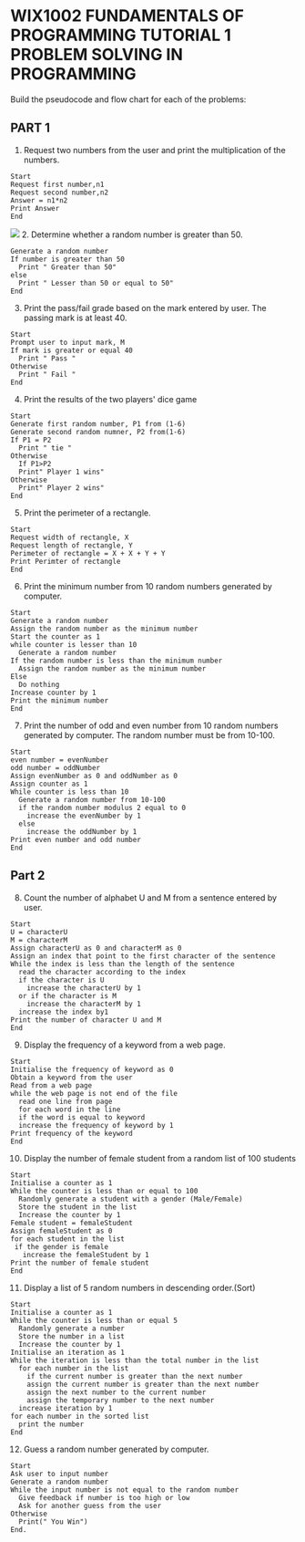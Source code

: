 # WIX1002 FUNDAMENTALS OF PROGRAMMING TUTORIAL 1 PROBLEM SOLVING IN PROGRAMMING
Build the pseudocode and flow chart for each of the problems:
## PART 1
1. Request two numbers from the user and print the multiplication of the numbers.
```Pseudocode
Start
Request first number,n1
Request second number,n2
Answer = n1*n2
Print Answer
End
```
![](image.png)
2. Determine whether a random number is greater than 50.
```Pseudocode
Generate a random number
If number is greater than 50
  Print " Greater than 50"
else
  Print " Lesser than 50 or equal to 50"
End
```
3. Print the pass/fail grade based on the mark entered by user. The passing mark is at least 40.
```
Start
Prompt user to input mark, M
If mark is greater or equal 40
  Print " Pass "
Otherwise
  Print " Fail "
End
```
4. Print the results of the two players' dice game
```
Start
Generate first random number, P1 from (1-6)
Generate second random numner, P2 from(1-6)
If P1 = P2 
  Print " tie "
Otherwise
  If P1>P2
  Print" Player 1 wins"
Otherwise
  Print" Player 2 wins"
End
```
5. Print the perimeter of a rectangle.
```
Start
Request width of rectangle, X
Request length of rectangle, Y
Perimeter of rectangle = X + X + Y + Y
Print Perimter of rectangle
End
```
6. Print the minimum number from 10 random numbers generated by computer.
```
Start
Generate a random number
Assign the random number as the minimum number
Start the counter as 1
while counter is lesser than 10
  Generate a random number
If the random number is less than the minimum number
  Assign the random number as the minimum number
Else 
  Do nothing
Increase counter by 1
Print the minimum number
End
```
7. Print the number of odd and even number from 10 random numbers generated by computer. The random number must be from 10-100.
```
Start
even number = evenNumber
odd number = oddNumber
Assign evenNumber as 0 and oddNumber as 0
Assign counter as 1
While counter is less than 10
  Generate a random number from 10-100
  if the random number modulus 2 equal to 0
    increase the evenNumber by 1
  else
    increase the oddNumber by 1
Print even number and odd number 
End
```
## Part 2
8. Count the number of alphabet U and M from a sentence entered by user.
```
Start
U = characterU
M = characterM
Assign characterU as 0 and characterM as 0
Assign an index that point to the first character of the sentence 
While the index is less than the length of the sentence
  read the character according to the index 
  if the character is U
    increase the characterU by 1
  or if the character is M
    increase the characterM by 1
  increase the index by1 
Print the number of character U and M
End
```
9. Display the frequency of a keyword from a web page.
```
Start
Initialise the frequency of keyword as 0
Obtain a keyword from the user
Read from a web page
while the web page is not end of the file
  read one line from page
  for each word in the line
  if the word is equal to keyword
  increase the frequency of keyword by 1
Print frequency of the keyword  
End
```
10. Display the number of female student from a random list of 100 students
```
Start
Initialise a counter as 1
While the counter is less than or equal to 100
  Randomly generate a student with a gender (Male/Female)
  Store the student in the list
  Increase the counter by 1
Female student = femaleStudent
Assign femaleStudent as 0
for each student in the list
 if the gender is female
   increase the femaleStudent by 1
Print the number of female student
End
```
11. Display a list of 5 random numbers in descending order.(Sort)
```
Start
Initialise a counter as 1
While the counter is less than or equal 5
  Randomly generate a number
  Store the number in a list
  Increase the counter by 1
Initialise an iteration as 1
While the iteration is less than the total number in the list
  for each number in the list
    if the current number is greater than the next number
    assign the current number is greater than the next number
    assign the next number to the current number
    assign the temporary number to the next number 
  increase iteration by 1
for each number in the sorted list
  print the number
End
```
12. Guess a random number generated by computer.
```
Start
Ask user to input number
Generate a random number
While the input number is not equal to the random number
  Give feedback if number is too high or low
  Ask for another guess from the user
Otherwise
  Print(" You Win")
End.
```

  
